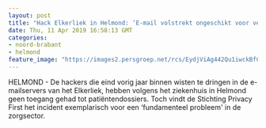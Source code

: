 ```yaml
---
layout: post
title: "Hack Elkerliek in Helmond: ‘E-mail volstrekt ongeschikt voor versturen patiëntengegevens’"
date: Thu, 11 Apr 2019 16:58:13 GMT
categories: 
- noord-brabant 
- helmond 
feature_image: "https://images2.persgroep.net/rcs/EydjViAg442Qu1iwckBfCqcnKkA/diocontent/145315665/_fitwidth/400/?appId=21791a8992982cd8da851550a453bd7f&quality=0.7"
---
```


HELMOND - De hackers die eind vorig jaar binnen wisten te dringen in de e-mailservers van het Elkerliek, hebben volgens het ziekenhuis in Helmond geen toegang gehad tot patiëntendossiers. Toch vindt de Stichting Privacy First het incident exemplarisch voor een ‘fundamenteel probleem' in de zorgsector.
